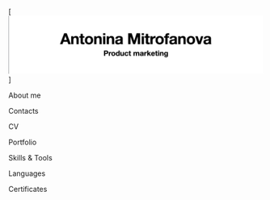 [![Header](https://github.com/tonjam/tonjam/blob/main/assets/header2.png)]

About me

Contacts

CV

Portfolio

Skills & Tools

Languages

Certificates